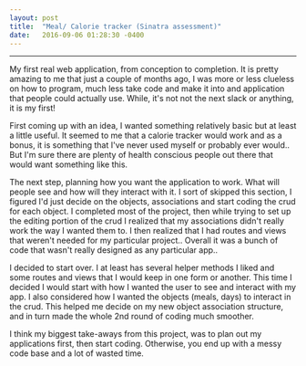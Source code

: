 ```yaml
---
layout: post
title:  "Meal/ Calorie tracker (Sinatra assessment)"
date:   2016-09-06 01:28:30 -0400
---
```



--------------------


My first real web application, from conception to completion. It is pretty amazing to me that just a couple of months ago, I was more or less clueless on how to program, much less take code and make it into and application that people could actually use. While, it's not not the next slack or anything, it is my first!

First coming up with an idea, I wanted something relatively basic but at least a little useful. It seemed to me that a calorie tracker would work and as a bonus, it is something that I've never used myself or probably ever would.. But I'm sure there are plenty of health conscious people out there that would want something like this.

The next step, planning how you want the application to work. What will people see and how will they interact with it. I sort of skipped this section, I figured I'd just decide on the objects, associations and start coding the crud for each object. I completed most of the project, then while trying to set up the editing portion of the crud I realized that my associations didn't really work the way I wanted them to. I then realized that I had routes and views that weren't needed for my particular project.. Overall it was a bunch of code that wasn't really designed as any particular app.. 

I decided to start over. I at least has several helper methods I liked and some routes and views that I would keep in one form or another. This time I decided I would start with how I wanted the user to see and interact with my app. I also considered how I wanted the objects (meals, days) to interact in the crud. This helped me decide on my new object association structure, and in turn made the whole 2nd round of coding much smoother.

I think my biggest take-aways from this project, was to plan out my applications first, then start coding. Otherwise, you end up with a messy code base and a lot of wasted time.

